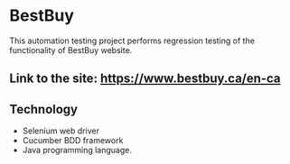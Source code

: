 # BestBuy
This automation testing project performs regression testing of the functionality of BestBuy website. 

## Link to the site: https://www.bestbuy.ca/en-ca

## Technology 
 - Selenium web driver
 - Cucumber BDD framework
 - Java programming language.  
